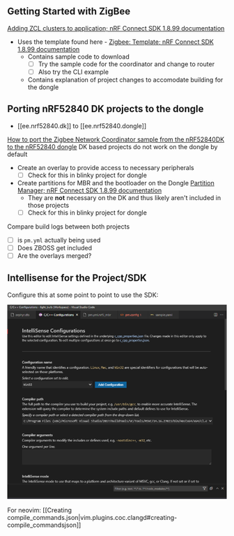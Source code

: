 

## Getting Started with ZigBee

[Adding ZCL clusters to application; nRF Connect SDK 1.8.99 documentation](https://developer.nordicsemi.com/nRF_Connect_SDK/doc/latest/nrf/ug_zigbee_adding_clusters.html#ug-zigee-adding-clusters)

- Uses the template found here - [Zigbee: Template; nRF Connect SDK 1.8.99 documentation](https://developer.nordicsemi.com/nRF_Connect_SDK/doc/latest/nrf/samples/zigbee/template/README.html#zigbee-template-sample)
  - Contains sample code to download
    - [ ] Try the sample code for the coordinator and change to router
    - [ ] Also try the CLI example
  - Contains explanation of project changes to accomodate building for the dongle


## Porting nRF52840 DK projects to the dongle

- [[ee.nrf52840.dk]] to [[ee.nrf52840.dongle]]

[How to port the Zigbee Network Coordinator sample from the nRF52840DK to the nRF52840 dongle](https://devzone.nordicsemi.com/f/nordic-q-a/84072/how-to-port-the-zigbee-network-coordinator-sample-from-the-nrf52840dk-to-the-nrf52840-dongle)
DK based projects do not work on the dongle by default

- Create an overlay to provide access to necessary peripherals
  - [ ] Check for this in blinky project for dongle
- Create partitions for MBR and the bootloader on the Dongle [Partition Manager; nRF Connect SDK 1.8.99 documentation](https://developer.nordicsemi.com/nRF_Connect_SDK/doc/latest/nrf/scripts/partition_manager/partition_manager.html)
  - They are **not** necessary on the DK and thus likely aren't included in those projects
  - [ ] Check for this in blinky project for dongle

Compare build logs between both projects

- [ ] is `pm.yml` actually being used
- [ ] Does ZBOSS get included
- [ ] Are the overlays merged?

## Intellisense for the Project/SDK

Configure this at some point to point to use the SDK:

![](assets/images/2022-02-09-21-26-05.png)


For neovim: [[Creating compile_commands.json|vim.plugins.coc.clangd#creating-compile_commandsjson]]